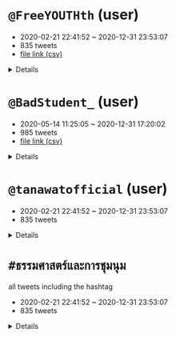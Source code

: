 # `@FreeYOUTHth` (user)

- 2020-02-21 22:41:52 ~ 2020-12-31 23:53:07
- 835 tweets
- [file link (csv)](https://drive.google.com/file/d/1xqAoJJsJNRxnaRRBuMQciWNFDOfT1HYE/view?usp=sharing)

<details>

|hashtag|count|frequent words|oldest|popular|
|:-:|:-:|:-:|:-:|:-:|
|เยาวชนปลดแอก|140|เยาวชน(163) ปลดแอก(149) ประชาชน(51) ประชาธิปไตย(36) คน(30) ชุมนุม(28) น.(28) ประเทศ(24) ม็อบ(23) ไทย(18)|[2020-02-21 22:41:52](https://twitter.com/FreeYOUTHth/status/1230880325355491328)<br>[@freeyouthth](https://twitter.com/freeyouthth)<br><br>“ ประเทศนี้เป็นของใคร ใช่ประชาชนไม่? “ คำถามนี้อาจเป็นหนึ่งคำถามที่อยู่ในใจใครหลายๆคนในตอนนี้ หลังจากกรณี #ยุบพรรคอนาคตใหม่ เราจึงชวนทุกคนมาร่วมหาคำตอบไปพร้อมกัน ในช่วงเวลาที่น่าฉงนนี้ －  #Saveอนาคตใหม่ #ยุบให้ตายก็ไม่เลือกมึง #ripThailand #คณะอนาคตใหม่ #เยาวชนปลดแอก #FreeYOUTH  https://t.co/RAYY4WNVff|[2020-08-27 16:52:45](https://twitter.com/FreeYOUTHth/status/1298921383422857216)<br>[@freeyouthth](https://twitter.com/freeyouthth)<br>62800 retweets<br><br>RT @MatichonTV: ชวน #มารีญา คุยเรื่อง #ประชาธิปไตย #เยาวชนปลดแอก #ผูกโบว์ขาวต้านเผด็จการ และราคาที่ต้องจ่ายในวงการบันเทิง  #วันนี้ดาราcallo…|
|freeyouth|58|เยาวชน(68) ปลดแอก(59) ประชาชน(18) ประเทศ(15) คน(15) ประชาธิปไตย(14) เรียกร้อง(12) นักศึกษา(12) ชุมนุม(11) หยุด(9)|[2020-02-21 22:41:52](https://twitter.com/FreeYOUTHth/status/1230880325355491328)<br>[@freeyouthth](https://twitter.com/freeyouthth)<br><br>“ ประเทศนี้เป็นของใคร ใช่ประชาชนไม่? “ คำถามนี้อาจเป็นหนึ่งคำถามที่อยู่ในใจใครหลายๆคนในตอนนี้ หลังจากกรณี #ยุบพรรคอนาคตใหม่ เราจึงชวนทุกคนมาร่วมหาคำตอบไปพร้อมกัน ในช่วงเวลาที่น่าฉงนนี้ －  #Saveอนาคตใหม่ #ยุบให้ตายก็ไม่เลือกมึง #ripThailand #คณะอนาคตใหม่ #เยาวชนปลดแอก #FreeYOUTH  https://t.co/RAYY4WNVff|[2020-07-19 00:49:40](https://twitter.com/FreeYOUTHth/status/1284545888732368896)<br>[@freeyouthth](https://twitter.com/freeyouthth)<br>32073 retweets<br><br>ด่วน!!! มีความพยายามจะพาเราขึ้นรถตำรวจที่รร.สตรีวิทย์ เราไหวตัวทันจึงรีบวิ่งกลับมายังแมคอนุสาวรีย์ประชาธิปไตย!! . เราขอประณามการกระทำอันเลวร้ายเช่นนี้!! . #เยาวชนปลดแอก #FreeYOUTH #SUT|
|คณะราษฎร|54|ราษฎร(64) คณะ(61) ตุลา(57) ประชาชน(28) ราชประสงค์(26) ปทุม(22) ประชาธิปไตย(22) แยก(19) ม็อบ(18) ชุมนุม(16)|[2020-10-02 17:00:17](https://twitter.com/FreeYOUTHth/status/1311969243445915648)<br>[@freeyouthth](https://twitter.com/freeyouthth)<br><br>เมื่อรัฐสภาไม่ฟังค์ชั่น นี่คือเวลาแห่งท้องถนน 14 ตุลาคมเป็นต้นไป เวลา 14:00 น. พร้อมกันที่อนุสาวรีย์ประชาธิปไตย ไม่ว่าคุณจะเป็นใคร เป็นนักเรียน นิสิต นักศึกษา พนักงานออฟฟิศ แรงงาน เราทุกคนล้วนเป็นราษฎร เราคือ #คณะราษฎร ออกมาร่วมกันยืนยันว่าประเทศไทยดีกว่านี้ได้ － #เยาวชนปลดแอก  https://t.co/85pvlIIIst|[2020-10-15 15:13:26](https://twitter.com/FreeYOUTHth/status/1316653396120596480)<br>[@freeyouthth](https://twitter.com/freeyouthth)<br>52942 retweets<br><br>ด่วน! ตำรวจพยายามดันมวลชนออกจาก skywalk ราชประสงค์! ซึ่งหนึ่งในมวลชนที่ถูกดันเป็นนักเรียนมัธยม! － #15ตุลาไปราชประสงค์ #คณะราษฎร  https://t.co/g7q7uOvAtA|
|ม็อบ8พฤศจิกา|38|ราษฎร(65) สาส์น(43) ม็อบ(40) พฤศจิกา(36) กษัตริย์(22) อนุสาวรีย์(11) โปรด(10) ชุมนุม(10) ขบวน(10) ประชาธิปไตย(10)|[2020-11-05 12:10:44](https://twitter.com/FreeYOUTHth/status/1324217563920945153)<br>[@freeyouthth](https://twitter.com/freeyouthth)<br><br>#ม็อบ8พฤศจิกา นี้! 16.00 ออกมาร่วมกันที่อนุสาวรีย์ประชาธิปไตย เขียนจดหมายของทุกคน เพื่อเตรียมยื่นถึงกษัตริย์ของเรา ออกมาร่วมกันยืนยันว่าประเทศนี้ดีกว่านี้ได้ร่วมกันยืนยันใน 3 ข้อเรียกร้อง 1.ประยุทธ์ออกไป! 2.ร่างรธน.ใหม่จากปชช. 3.ปฏิรูปสถาบันกษัตริย์ที่หมายถึงทำให้ดีขึ้น! — #ราษฎร  https://t.co/0crsHveQK2|[2020-11-08 20:56:06](https://twitter.com/FreeYOUTHth/status/1325436939240157184)<br>[@freeyouthth](https://twitter.com/freeyouthth)<br>45984 retweets<br><br>ราษฎรสาส์น จาก ราษฎรผู้มิมีมลทินมัวหมอง ถึง กษัตริย์วชิราลงกรณ์ — #ม็อบ8พฤศจิกา #ราษฎรสาส์น  https://t.co/wgNFJ9r4ti|
|ม็อบ17พฤศจิกา|37|พฤศจิกา(41) รัฐธรรมนูญ(37) ม็อบ(37) สั่ง(30) เกียกกาย(19) น้ำ(18) ฉีด(17) ราษฎร(16) เวลานี้(14) รัฐสภา(14)|[2020-11-15 14:51:30](https://twitter.com/FreeYOUTHth/status/1327881898425724929)<br>[@freeyouthth](https://twitter.com/freeyouthth)<br><br>ไม่ได้ไปแกรนด์ไลน์ แต่มุ่งหน้าสู่เกียกกาย! . ราษฎรล้อมสภา! 17 พ.ย.นี้! นี่อาจเป็นวันชี้เป็นชี้ตายอนาคตและความเป็นไปได้ในการปฏิรูปสถาบันกษัตริย์ จะมีการโหวตรับหลักการร่างแก้ไขรธน. 7 ร่าง(1 ในนั้นมีร่างปชช.ที่ไม่ปิดกั้นหมวด 1-2 !) พร้อมกัน 15.00 ยาวไปจนกว่าจะลงมติ! — #ม็อบ17พฤศจิกา  https://t.co/77hvAtxr1S|[2020-11-17 14:46:30](https://twitter.com/FreeYOUTHth/status/1328605419468709892)<br>[@freeyouthth](https://twitter.com/freeyouthth)<br>31314 retweets<br><br>ขี้ข้าเผด็จการ! #ม็อบ17พฤศจิกา #กูสั่งให้มึงอยู่ใต้รัฐธรรมนูญ  https://t.co/eUOh7D5BnP|
|18พฤศจิกาไปราษฎร์ประสงค์|30|พฤศจิกา(62) ประสงค์(38) ราษฎร์(32) ม็อบ(30) ราษฎร(24) ประชาชน(16) รัฐธรรมนูญ(16) ฉีด(14) น้ำ(14) ชุมนุม(12)|[2020-11-17 20:58:59](https://twitter.com/FreeYOUTHth/status/1328699155888418817)<br>[@freeyouthth](https://twitter.com/freeyouthth)<br><br>หากไม่รับร่างปชช. จะไม่มีการประนีประนอมอีกต่อไป! กูจะชุมนุมใหญ่ ที่ราษฎรประสงค์ ประสงค์ให้กษัตริย์อยู่ใต้รัฐธรรมนูญ! . นี่คือฟางเส้นสุดท้าย หากไม่รับร่างปชช. มันจะขาดไม่เหลือสิ้น! 18 พ.ย! 16.00 พร้อมกัน! — #กูสั่งให้มึงอยู่ใต้รัฐธรรมนูญ #ม็อบ17พฤศจิกา #18พฤศจิกาไปราษฎร์ประสงค์  https://t.co/RCF58Hj9ik|[2020-11-18 16:36:48](https://twitter.com/FreeYOUTHth/status/1328995564030144512)<br>[@freeyouthth](https://twitter.com/freeyouthth)<br>24088 retweets<br><br>ราษฎรเต็มแยกราษฎร์ประสงค์แล้วตอนนี้! ราษฎรประสงค์ให้กษัตริย์กลับมาอยู่ใต้รัฐธรรมนูญ และการรับร่างแก้ไขรัฐธรรมนูญจากประชาชนเท่านั้น! ที่จะทำให้การปฏิรูปสถาบันเป็นไปได้ผ่านกระบวนการรัฐสภา — #ม็อบ18พฤศจิกา #18พฤศจิกาไปราษฎร์ประสงค์  https://t.co/lf1g7k1Ejt|
|กูสั่งให้มึงอยู่ใต้รัฐธรรมนูญ|30|รัฐธรรมนูญ(36) พฤศจิกา(34) สั่ง(30) ม็อบ(30) น้ำ(17) เกียกกาย(17) ฉีด(16) เวลานี้(14) ประสงค์(12) ราษฎร(11)|[2020-11-17 12:46:14](https://twitter.com/FreeYOUTHth/status/1328575150154014721)<br>[@freeyouthth](https://twitter.com/freeyouthth)<br><br>หรือรัฐเตรียมทำสงครามกับประชาชน? หากเป็นเช่นนั้น รอบนี้เดือดแน่นอน! . โปรดเตรียมน้ำสำหรับล้าง แว่น หมวก ร่มให้พร้อม! แล้วพบกัน 15.00 น. ที่รัฐสภาเกียกกาย รัฐธรรมนูญใหม่จากประชาชนจะต้องเกิดขึ้น — #ม็อบ17พฤศจิกา #กูสั่งให้มึงอยู่ใต้รัฐธรรมนูญ  https://t.co/lWWIWkfVcO|[2020-11-17 14:46:30](https://twitter.com/FreeYOUTHth/status/1328605419468709892)<br>[@freeyouthth](https://twitter.com/freeyouthth)<br>31314 retweets<br><br>ขี้ข้าเผด็จการ! #ม็อบ17พฤศจิกา #กูสั่งให้มึงอยู่ใต้รัฐธรรมนูญ  https://t.co/eUOh7D5BnP|
|25พฤศจิกาไปscb|29|พฤศจิกา(37) ชุมนุม(24) เกาะติด(20) กษัตริย์(16) ชาติ(14) ทรัพย์สิน(12) สำนักงานใหญ่(10) หน้า(10) ประชาชน(10) ม็อบ(10)|[2020-11-24 22:25:13](https://twitter.com/FreeYOUTHth/status/1331257573060829189)<br>[@freeyouthth](https://twitter.com/freeyouthth)<br><br>BREAKING: #ม็อบ25พฤศจิกา เปลี่ยนไปสำนักงานใหญ่ SCB! เพื่อลดการปะทะจากม็อบจัดตั้ง และเพื่อไม่ให้เดินตามเกมของทรราช! พร้อมกัน 15.00 น. ร่วมทวงคืนทรัพย์สินที่ควรเป็นของราษฎร! . *จะมีทีมงานไปดูแลมวลชนที่ไม่ทราบข่าวแล้วไปอนุสาวรีย์ประชาธิปไตย *โปรดช่วยกันกระจายข่าว! — #25พฤศจิกาไปSCB  https://t.co/xic3qIid8Q|[2020-11-24 22:25:13](https://twitter.com/FreeYOUTHth/status/1331257573060829189)<br>[@freeyouthth](https://twitter.com/freeyouthth)<br>29024 retweets<br><br>BREAKING: #ม็อบ25พฤศจิกา เปลี่ยนไปสำนักงานใหญ่ SCB! เพื่อลดการปะทะจากม็อบจัดตั้ง และเพื่อไม่ให้เดินตามเกมของทรราช! พร้อมกัน 15.00 น. ร่วมทวงคืนทรัพย์สินที่ควรเป็นของราษฎร! . *จะมีทีมงานไปดูแลมวลชนที่ไม่ทราบข่าวแล้วไปอนุสาวรีย์ประชาธิปไตย *โปรดช่วยกันกระจายข่าว! — #25พฤศจิกาไปSCB  https://t.co/xic3qIid8Q|
|ม็อบ18พฤศจิกา|28|พฤศจิกา(58) ประสงค์(34) ราษฎร์(28) ม็อบ(28) ราษฎร(28) ประชาชน(16) น้ำ(14) ปอ.(12) โต้กลับ(10) ฉีด(10)|[2020-11-18 13:19:01](https://twitter.com/FreeYOUTHth/status/1328945790178488328)<br>[@freeyouthth](https://twitter.com/freeyouthth)<br><br>#ราษฎร แผนที่การเดินทางมาราษฎรประสงค์ พร้อมกัน 16.00 นี้ . และโปรดนำน้ำมาคนละ 1 ขวดเพื่อสำรอง นำสีน้ำ สีน้ำมันมาโต้กลับ(เลี่ยงสเปรย์เพราะทำให้เกิดไอ) . สายรถเมล์ 140 (ปอ.), 17 (ปอ.), 40 (ปอ.), 504 (ปอ.), 511 (ปอ.) (AC), 77, 79 (ปอ.) (AC) — #ม็อบ18พฤศจิกา #18พฤศจิกาไปราษฎรประสงค์  https://t.co/50w4tAnCVc|[2020-11-18 16:36:48](https://twitter.com/FreeYOUTHth/status/1328995564030144512)<br>[@freeyouthth](https://twitter.com/freeyouthth)<br>24088 retweets<br><br>ราษฎรเต็มแยกราษฎร์ประสงค์แล้วตอนนี้! ราษฎรประสงค์ให้กษัตริย์กลับมาอยู่ใต้รัฐธรรมนูญ และการรับร่างแก้ไขรัฐธรรมนูญจากประชาชนเท่านั้น! ที่จะทำให้การปฏิรูปสถาบันเป็นไปได้ผ่านกระบวนการรัฐสภา — #ม็อบ18พฤศจิกา #18พฤศจิกาไปราษฎร์ประสงค์  https://t.co/lf1g7k1Ejt|
|ราษฎรสาส์น|27|ราษฎร(56) สาส์น(42) ม็อบ(26) พฤศจิกา(26) กษัตริย์(16) ชุมนุม(8) ยื่น(7) ขบวน(7) น้ำ(6) โปรด(6)|[2020-11-08 14:38:04](https://twitter.com/FreeYOUTHth/status/1325341806213656578)<br>[@freeyouthth](https://twitter.com/freeyouthth)<br><br>ย้ำอีกครั้ง! การเคลื่อนขบวนในวันนี้จะให้สัญญาญผ่านรถซาเล้งแดงติดลำโพงตลอดขบวน พร้อมกัน 16.00 นี้! รวมตัวที่อนุสาวรีย์ประชาธิปไตย ร่วมยื่นจดหมายราษฎรสาส์นถึงกษัตริย์ของเราไปด้วยกัน! — #ราษฎรสาส์น #ม็อบ8พฤศจิกา  https://t.co/6wesL2Zddj|[2020-11-08 20:56:06](https://twitter.com/FreeYOUTHth/status/1325436939240157184)<br>[@freeyouthth](https://twitter.com/freeyouthth)<br>45984 retweets<br><br>ราษฎรสาส์น จาก ราษฎรผู้มิมีมลทินมัวหมอง ถึง กษัตริย์วชิราลงกรณ์ — #ม็อบ8พฤศจิกา #ราษฎรสาส์น  https://t.co/wgNFJ9r4ti|
|ม็อบ21ตุลา|26|ตุลา(41) ม็อบ(26) ทำเนียบรัฐบาล(18) อนุสาวรีย์ชัย(16) ขบวน(11) น.(10) ประยุทธ์(8) โปรด(6) ประชาชน(6) เคลื่อน(6)|[2020-10-21 10:19:02](https://twitter.com/FreeYOUTHth/status/1318753635644354566)<br>[@freeyouthth](https://twitter.com/freeyouthth)<br><br>12:00น. นี้โปรดรอฟังพร้อมกัน(ครั้งนี้ไม่มีแกง) ข้อเรียกร้องจากประชาชนไม่ใช่การล้มล้าง แต่กลับเป็นทางออกที่จะทำให้ประเทศไทยกลับมาสู่ระบอบประชาธิปไตยที่กษัตริย์อยู่ภายใต้รัฐธรรมนูญอย่างแท้จริง . ยุคสมัยแห่งการเปลี่ยนแปลงมาถึงแล้ว ไม่ใช่เวลานี้จะเป็นเวลาไหน? － #ม็อบ21ตุลา  https://t.co/qEwoF6QaRu|[2020-10-21 21:34:25](https://twitter.com/FreeYOUTHth/status/1318923600322322432)<br>[@freeyouthth](https://twitter.com/freeyouthth)<br>16862 retweets<br><br>ยื่นหนังสือลาออกให้ประยุทธ์! บริหารล้มเหลว เข้ามาอย่างไม่ถูกต้อง ใช้สถาบันกษัตริย์เป็นเครื่องมือในการรักษาอำนาจ ผบ.ชน.ได้ออกมารับหนังสือเพื่อส่งต่อไปยังประยุทธ์แล้วหลายล้านคนออกมาแล้ว หากไม่มีการลาออกภายใน 3 วัน “ราษฎรจะกลับมา” － #ประยุทธ์ออกไป #21ตุลาไปทำเนียบรัฐบาล #ม็อบ21ตุลา  https://t.co/6YqbXVFFYG|
|15ตุลาไปราชประสงค์|24|ราชประสงค์(30) ตุลา(26) ราษฎร(15) คณะ(14) ประชาชน(10) มวลชน(10) สลาย(10) เวลานี้(7) ชุมนุม(7) น.(6)|[2020-10-15 09:15:35](https://twitter.com/FreeYOUTHth/status/1316563341947539457)<br>[@freeyouthth](https://twitter.com/freeyouthth)<br><br>ไม่ใช่เวลานี้จะเป็นเวลาไหน.. 16:00น. พร้อมกันที่ราชประสงค์ เขาเทหมดหน้าตักแล้ว ไม่ว่าคุณจะเป็นใคร ขอจงมาร่วมกัน! #15ตุลาไปราชประสงค์ － #สลายการชุมนุม #WhatHappenIngThailand #ม็อบ14ตุลา  https://t.co/EDavcRQArM|[2020-10-15 15:13:26](https://twitter.com/FreeYOUTHth/status/1316653396120596480)<br>[@freeyouthth](https://twitter.com/freeyouthth)<br>52942 retweets<br><br>ด่วน! ตำรวจพยายามดันมวลชนออกจาก skywalk ราชประสงค์! ซึ่งหนึ่งในมวลชนที่ถูกดันเป็นนักเรียนมัธยม! － #15ตุลาไปราชประสงค์ #คณะราษฎร  https://t.co/g7q7uOvAtA|
|ม็อบ14ตุลา|23|ตุลา(27) ม็อบ(26) ราษฎร(18) คณะ(16) ประชาชน(15) ประชาธิปไตย(14) ชุมนุม(12) เวลานี้(10) อนุสาวรีย์(9) รัฐ(8)|[2020-10-13 16:24:09](https://twitter.com/FreeYOUTHth/status/1315946418385817601)<br>[@freeyouthth](https://twitter.com/freeyouthth)<br><br>ด่วน!! ตำรวจสลายการชุมนุมของของกลุ่มประชาชนภาคอีสานที่ได้มารวมตัวก่อน #ม็อบ14ตุลา และจับตัวไผ่ ดาวดินรวมทั้งคนอื่นๆไปอีกราวๆ  3-4 คน โดยอ้างเพื่อขบวนเสด็จ!! － #14ตุลา #คณะราษฎร  https://t.co/OGjDvKA42Z|[2020-10-15 09:15:35](https://twitter.com/FreeYOUTHth/status/1316563341947539457)<br>[@freeyouthth](https://twitter.com/freeyouthth)<br>30133 retweets<br><br>ไม่ใช่เวลานี้จะเป็นเวลาไหน.. 16:00น. พร้อมกันที่ราชประสงค์ เขาเทหมดหน้าตักแล้ว ไม่ว่าคุณจะเป็นใคร ขอจงมาร่วมกัน! #15ตุลาไปราชประสงค์ － #สลายการชุมนุม #WhatHappenIngThailand #ม็อบ14ตุลา  https://t.co/EDavcRQArM|
|rt|21|แรงงาน(32) ทีม(18) ข้อ(18) ชนชั้น(14) กดขี่(8) อ่าน(6) คอมมิวนิสต์(5) สร้าง(5) คน(5) ฉันท์(4)|[2020-12-07 20:40:10](https://twitter.com/FreeYOUTHth/status/1335942178183503873)<br>[@freeyouthth](https://twitter.com/freeyouthth)<br><br>ประกาศเปิดตัว RT MOVEMENT - ทีมข้อเดียวมูฟเมนท์ . นี่คือ MOVEMENT ครั้งใหม่ที่จะไม่มีอะไรเหมือนเดิม ปลุกสำนึกทางชนชั้นของเหล่าแรงงานผู้ถูกกดขี่ ไม่ว่าคุณจะเป็นนักเรียน พนักงานออฟฟิศ นอกเครื่องแบบ ชาวนา ข้าราชการ “เราทุกคนล้วนเป็นแรงงานผู้ถูกกดขี่” — #RT #ทีมข้อเดียว  https://t.co/jfCCyVF6bk|[2020-12-07 20:40:10](https://twitter.com/FreeYOUTHth/status/1335942178183503873)<br>[@freeyouthth](https://twitter.com/freeyouthth)<br>6387 retweets<br><br>ประกาศเปิดตัว RT MOVEMENT - ทีมข้อเดียวมูฟเมนท์ . นี่คือ MOVEMENT ครั้งใหม่ที่จะไม่มีอะไรเหมือนเดิม ปลุกสำนึกทางชนชั้นของเหล่าแรงงานผู้ถูกกดขี่ ไม่ว่าคุณจะเป็นนักเรียน พนักงานออฟฟิศ นอกเครื่องแบบ ชาวนา ข้าราชการ “เราทุกคนล้วนเป็นแรงงานผู้ถูกกดขี่” — #RT #ทีมข้อเดียว  https://t.co/jfCCyVF6bk|
|ม็อบ17ตุลา|21|ม็อบ(34) ตุลา(30) น.(19) แยก(18) ห้า(12) ลาดพร้าว(12) แกนนำ(10) วงเวียน(10) ชุมนุม(6) เวลานี้(6)|[2020-10-17 11:56:41](https://twitter.com/FreeYOUTHth/status/1317328657971433472)<br>[@freeyouthth](https://twitter.com/freeyouthth)<br><br>ประกาศ ภายในเวลา 15:00 น. ขอให้ทุกคนเตรียมตัวประจำการได้ที่สถานีรถไฟฟ้าทุกแห่ง #ม็อบ17ตุลา  https://t.co/Ln3QND4AKg|[2020-10-17 17:32:48](https://twitter.com/FreeYOUTHth/status/1317413244940611584)<br>[@freeyouthth](https://twitter.com/freeyouthth)<br>90414 retweets<br><br>RT @jaabthot: ประมาณด้วยสายตา คนเยอะกว่าแยกปทุมวัน วานนี้ โดยไม่มีเครื่องเสียง ไม่มีแกนนำ #ม็อบ17ตุลา #ห้าแยกลาดพร้าว  https://t.co/xh47an5M…|
|เกาะติดชุมนุม63|20|ชุมนุม(24) พฤศจิกา(22) เกาะติด(20) หน้า(10) สำนักงานใหญ่(8) กษัตริย์(8) รัฐ(8) ราษฎร(6) ทรัพย์สิน(6) ชาติ(6)|[2020-11-25 11:24:55](https://twitter.com/FreeYOUTHth/status/1331453792211046403)<br>[@freeyouthth](https://twitter.com/freeyouthth)<br><br>ประชาชนได้อะไรจากสิ่งนี้? ได้ #รถติด ได้คุณภาพชีวิตที่ดี? ประชาชนไม่ได้อะไรเลยนอกจากรัฐที่ใช้ภาษีประชาชนไปปกป้องเผด็จการทรราช ได้รัฐที่ Shutdown ใจกลางกรุงเทพด้วยตัวของรัฐเอง — #25พฤศจิกาไปSCB #ม็อบ25พฤศจิกา #เกาะติดชุมนุม63  https://t.co/LelzTPDnEN|[2020-11-25 11:24:55](https://twitter.com/FreeYOUTHth/status/1331453792211046403)<br>[@freeyouthth](https://twitter.com/freeyouthth)<br>19669 retweets<br><br>ประชาชนได้อะไรจากสิ่งนี้? ได้ #รถติด ได้คุณภาพชีวิตที่ดี? ประชาชนไม่ได้อะไรเลยนอกจากรัฐที่ใช้ภาษีประชาชนไปปกป้องเผด็จการทรราช ได้รัฐที่ Shutdown ใจกลางกรุงเทพด้วยตัวของรัฐเอง — #25พฤศจิกาไปSCB #ม็อบ25พฤศจิกา #เกาะติดชุมนุม63  https://t.co/LelzTPDnEN|
|ม็อบ26ตุลา|19|ตุลา(35) สถานทูต(30) ม็อบ(21) เยอรมัน(18) เยอรมนี(15) เดินขบวน(11) สามย่าน(10) ในหลวง(7) ยื่น(6) กษัตริย์(6)|[2020-10-24 21:51:10](https://twitter.com/FreeYOUTHth/status/1320014980801040384)<br>[@freeyouthth](https://twitter.com/freeyouthth)<br><br>#กล้ามากเก่งมากขอบใจ เมื่อคุยกับหมาไม่รู้เรื่อง เราจะไปคุยกับ “เจ้าของหมา” . เก่งมาก ที่ไม่ยอมกลับมาสู่ครรลองของปชต. เมื่อเขาเปิดหน้าสู้ ก็ไม่มีอะไรจะเสีย นอกจากโซ่ตรวน . 26 ตุลาคมนี้ 17:00 น.นี้! เดินขบวนจากสามย่านไปสถานทูต! รายละเอียดเพิ่มเติมโปรดติดตาม ขอบใจมาก － #ม็อบ26ตุลา  https://t.co/8ujekgVHEP|[2020-10-26 20:23:13](https://twitter.com/FreeYOUTHth/status/1320717619981406210)<br>[@freeyouthth](https://twitter.com/freeyouthth)<br>19983 retweets<br><br>กล้ามาก กล้ามาก เก่งมาก ขอบใจ “ราษฎรทุกคน” ขณะนี้จบการอ่านแถลงการณ์แล้ว เราได้ส่งตัวแทนเพื่อเข้าไปยังสถานทูตและทำการยื่นหนังสืออย่างเป็นทางการ โปรดรอฟังความคืบหน้าถัดไปหลังจากการเข้ายื่นหนังสือเสร็จสิ้น － #ม็อบ26ตุลา #26ตุลาไปสถานทูตเยอรมัน  https://t.co/Z46SVdUH4t|
|ทีมข้อเดียว|18|แรงงาน(32) ทีม(18) ข้อ(18) ชนชั้น(14) กดขี่(8) อ่าน(4) บอ(4) เท่าเทียม(4) พวกเรา(4) สร้าง(4)|[2020-12-07 20:40:10](https://twitter.com/FreeYOUTHth/status/1335942178183503873)<br>[@freeyouthth](https://twitter.com/freeyouthth)<br><br>ประกาศเปิดตัว RT MOVEMENT - ทีมข้อเดียวมูฟเมนท์ . นี่คือ MOVEMENT ครั้งใหม่ที่จะไม่มีอะไรเหมือนเดิม ปลุกสำนึกทางชนชั้นของเหล่าแรงงานผู้ถูกกดขี่ ไม่ว่าคุณจะเป็นนักเรียน พนักงานออฟฟิศ นอกเครื่องแบบ ชาวนา ข้าราชการ “เราทุกคนล้วนเป็นแรงงานผู้ถูกกดขี่” — #RT #ทีมข้อเดียว  https://t.co/jfCCyVF6bk|[2020-12-07 20:40:10](https://twitter.com/FreeYOUTHth/status/1335942178183503873)<br>[@freeyouthth](https://twitter.com/freeyouthth)<br>6387 retweets<br><br>ประกาศเปิดตัว RT MOVEMENT - ทีมข้อเดียวมูฟเมนท์ . นี่คือ MOVEMENT ครั้งใหม่ที่จะไม่มีอะไรเหมือนเดิม ปลุกสำนึกทางชนชั้นของเหล่าแรงงานผู้ถูกกดขี่ ไม่ว่าคุณจะเป็นนักเรียน พนักงานออฟฟิศ นอกเครื่องแบบ ชาวนา ข้าราชการ “เราทุกคนล้วนเป็นแรงงานผู้ถูกกดขี่” — #RT #ทีมข้อเดียว  https://t.co/jfCCyVF6bk|
|ม็อบ19ตุลา|18|ตุลา(27) ม็อบ(22) รัฐ(8) ข้อเรียกร้อง(7) แยก(6) เกษตร(6) ชุมนุม(5) ประชาชน(5) สื่อ(5) ปล่อยตัว(3)|[2020-10-19 11:09:03](https://twitter.com/FreeYOUTHth/status/1318041446859952129)<br>[@freeyouthth](https://twitter.com/freeyouthth)<br><br>เราขอประณามการคุกคามสื่อทุกรูปแบบทั้งสั่งปิด ทั้งการจับกุมนักข่าว การปิดกั้นสื่อเป็นการกระทำของเผด็จการ มิใช่ประชาธิปไตยอย่างที่เขาหลอกลวง! #เยาวชนปลดแอก อาจก็เป็นหนึ่งในนั้นจึงขอฝากให้ทุกท่าน เข้าไปกดไลค์เพจสำรองได้ที่!  https://t.co/kNu9g94bjW － #saveสื่อเสรี #ม็อบ19ตุลา  https://t.co/c6LcvmNlzL|[2020-10-19 18:17:50](https://twitter.com/FreeYOUTHth/status/1318149353261862913)<br>[@freeyouthth](https://twitter.com/freeyouthth)<br>21960 retweets<br><br>#19ตุลาไปแยกเกษตร แน่นแยกเกษตรแล้วตอนนี้! ใครอยู่ใกล้หรือกำลังเดินทางมาร่วมสมทบได้เลยเวลานี้! จงรับข้อเรียกร้องหรือสูญสลาย?!  － #19ตุลาไปม็อบ #ม็อบ19ตุลา #MilkTeaAliance  https://t.co/0o8Toex389|
|ราษฎร|16|ราษฎร(30) พฤศจิกา(21) ประสงค์(12) ปอ.(12) ม็อบ(11) รัฐ(10) น้ำ(10) ราษฎร์(8) เตรียม(7) รูปแบบ(6)|[2020-11-05 10:30:17](https://twitter.com/FreeYOUTHth/status/1324192286138314754)<br>[@freeyouthth](https://twitter.com/freeyouthth)<br><br>เจ้าเซื่อเรื่องสุกรีบ่? 12.00 นี้! รู้พร้อมกัน — #ราษฎร  https://t.co/aG8VNi47JI|[2020-11-18 19:20:08](https://twitter.com/FreeYOUTHth/status/1329036667563499521)<br>[@freeyouthth](https://twitter.com/freeyouthth)<br>18074 retweets<br><br>ราษฎรเตรียมรถน้ำและปืนฉีดน้ำเพื่อทำการโต้กลับรัฐที่ฉีดน้ำสลายการชุมนุมนับครั้งไม่ถ้วน! และเพื่อประกาศว่าประชาชนจะไม่ยอมทนอีกต่อไป — #ราษฎร #ม็อบ18พฤศจิกา #18พฤศจิกาไปราษฎร์ประสงค์  https://t.co/B5nExpPEd6|

</details>

# `@BadStudent_` (user)

- 2020-05-14 11:25:05 ~ 2020-12-31 17:20:02
- 985 tweets
- [file link (csv)](https://drive.google.com/file/d/1k66ITCeZ8jKmP1QocRwLdi7ILbYJrAa3/view?usp=sharing)

<details>

|hashtag|count|frequent words|oldest|popular|
|:-:|:-:|:-:|:-:|:-:|
|นักเรียนเลว|324|นักเรียน(679) เลว(365) โรงเรียน(280) ครู(136) กระทรวง(63) ม็อบ(53) ทรงผม(50) หนู(47) กระทรวงศึกษาธิการ(43) ผม(42)|[2020-05-29 14:42:50](https://twitter.com/BadStudent_/status/1266273781590319105)<br>[@badstudent_](https://twitter.com/badstudent_)<br><br>ว่าด้วยงานศิลปหัตกรรม  16 พ.ค. (ไม่จัด) ประกาศในที่ประชุมยกเลิกการจัดกิจกรรมงานแข่งขันทั้งหมด  25 พ.ค. (จัด) สพฐ.ประชุมวางแผนจะจัดงานศิปหัตถรรม  28 พ.ค. (ไม่จัด) ศธ.ประกาศเลื่อนจัดงานศิลปหัตถรรม ——— #นักเรียนเลว|[2020-07-03 11:43:31](https://twitter.com/BadStudent_/status/1278912230843510784)<br>[@badstudent_](https://twitter.com/badstudent_)<br>62952 retweets<br><br>Breaking : ด่วนที่สุด!!! ปลัดศธ.ยืนยันแล้ว ทุกโรงเรียนต้องออกกฎทรงผมใหม่ตามระเบียบกระทรวงฯ ปี 63 ห้ามใช้กฎเดิม ย้ำ ห้ามใช้กฎเดิม!! โดยกระทรวงฯ จะส่งหนังสือถึงทุกโรงเรียนเพื่อยืนยันให้ปฏิบัติตามนี้อีกครั้ง —— #นักเรียนเลว #เลิกบังคับหรือจับตัด  https://t.co/2uyN3ywrK2|
|1ธันวาบอกลาเครื่องแบบ|49|ธันวา(54) เครื่องแบบ(52) นักเรียน(50) บอกลา(48) แต่ง(45) โรงเรียน(29) เวท(26) เลว(26) เรื่อง(20) ใส่(16)|[2020-11-27 12:32:17](https://twitter.com/BadStudent_/status/1332195518710046721)<br>[@badstudent_](https://twitter.com/badstudent_)<br><br>ในที่สุดเราก็มีที่หยัดยืน สลัดทิ้งเครื่องแบบขมขื่นที่ล้าหลัง มาร่วมแต่งไปรเวทอย่างเสรีมีพลัง จุดไฟหวังสร้างโลกใหม่ให้โสภี  นักเรียนทั้งหลาย 1 ธันวานี้ จงโยนเครื่องแบบทิ้งไป และแต่งกายอย่างที่ตนเองพอใจมาโรงเรียน —— #1ธันวาบอกลาเครื่องแบบ  #จะแต่งอะไรมันก็เรื่องของกู #นักเรียนเลว  https://t.co/I6040LaVb1|[2020-12-01 07:28:37](https://twitter.com/BadStudent_/status/1333568652373680128)<br>[@badstudent_](https://twitter.com/badstudent_)<br>35037 retweets<br><br>RT @lakejkL: เอาแล้วๆๆๆ #1ธันวาแต่งไปรเวท  #1ธันวาบอกลาเครื่องแบบ  #เกียมอุดม  https://t.co/YWT5sgTA6V|
|หนูรู้หนูมันเลว|37|หนู(76) เลว(60) นักเรียน(44) รู้(37) หน้า(11) ชุมนุม(10) กระทรวงศึกษาธิการ(10) โรงเรียน(10) กันยายน(9) พบกัน(8)|[2020-08-25 16:09:35](https://twitter.com/BadStudent_/status/1298185747460009984)<br>[@badstudent_](https://twitter.com/badstudent_)<br><br>พบกับการชุมนุมครั้งใหญ่ของนักเรียน  5 กันยา มาแบบเบิ้ม ๆ  —— #หนูรู้หนูมันเลว #ใครๆก็เป็นรัฐมนตรีได้ #นักเรียนเลว  https://t.co/qTOxv7zk5K|[2020-08-31 17:51:41](https://twitter.com/BadStudent_/status/1300385766837682176)<br>[@badstudent_](https://twitter.com/badstudent_)<br>40181 retweets<br><br>ยืนยันแล้ว! รัฐมนตรีกระทรวงศึกษาธิการจะขึ้นดีเบทกับนักเรียนในงานชุมนุมครั้งใหญ่ของนักเรียน เสาร์ที่ 5 กันยายน 2563 เวลาบ่าย 3 โมง —— #หนูรู้หนูมันเลว  #นักเรียนเลว|
|เรียนออนไลน์|34|เรียน(52) ออนไลน์(40) โรงเรียน(21) ครู(16) อุปกรณ์(10) ม.(10) สพฐ.(9) ทำ(8) คะแนน(7) เด็ก(7)|[2020-05-16 08:44:37](https://twitter.com/BadStudent_/status/1261472590062776322)<br>[@badstudent_](https://twitter.com/badstudent_)<br><br>"พื้นที่ไม่มีไฟฟ้าอาจไม่มีทีวี เราต้องคิดว่าหากอยู่ไกลถึงขนาดนั้น ไวรัสคงไปไม่ถึง โอกาสจัดการเรียนการสอนที่โรงเรียนก็น่าจะมี"  ณัฏฐพล ทีปสุวรรณ รัฐมนตรีว่าการกระทรวงศึกษาธิการ ________  อย่าหาพูด!  #เรียนออนไลน์ #โควิด19  https://t.co/25Ab8lUOcS|[2020-05-17 09:28:01](https://twitter.com/BadStudent_/status/1261845899371614208)<br>[@badstudent_](https://twitter.com/badstudent_)<br>44175 retweets<br><br>พูดได้มั้ยพี่จี้....  #เรียนออนไลน์ #โควิด19  https://t.co/pASHy3Pl2b|
|บ๊ายบายไดโนเสาร์|26|ไดโนเสาร์(34) นักเรียน(29) บ๊ายบาย(28) ม็อบ(25) เลว(22) พฤศจิกา(22) เรื่อง(6) แจ้ง(6) ชุมนุม(6) ราชประสงค์(6)|[2020-11-19 12:03:33](https://twitter.com/BadStudent_/status/1329289186566828038)<br>[@badstudent_](https://twitter.com/badstudent_)<br><br>เมื่อสภารับบทไดโนเสาร์ ไม่รับ ไม่รู้ ไม่เปลี่ยนแปลง พวกเราจะเป็นอุกกาบาต พุ่งชนความล้าหลังของผู้ใหญ่ในบ้านเมือง  ถ้าเรียกร้องเรื่องการศึกษาแล้วไดโนเสาร์ไม่รับฟัง วันเสาร์นี้ นักเรียนจะพูดทุกเรื่อง ทุกเรื่องที่ไดโนเสาร์ไม่อยากฟัง ! —— #นักเรียนเลว  #ม็อบ21พฤศจิกา #บ๊ายบายไดโนเสาร์  https://t.co/glibI6pTm2|[2020-11-21 13:11:42](https://twitter.com/BadStudent_/status/1330031111360172032)<br>[@badstudent_](https://twitter.com/badstudent_)<br>11811 retweets<br><br>เร็ว !  #นักเรียนเลว  #ม็อบ21พฤศจิกา  #บ๊ายบายไดโนเสาร์  https://t.co/iei3h1T5Gz|
|ม็อบ21พฤศจิกา|24|ไดโนเสาร์(28) ม็อบ(25) พฤศจิกา(25) บ๊ายบาย(23) นักเรียน(21) เลว(19) ราชประสงค์(5) หนู(5) อุกกาบาต(4) แยก(4)|[2020-11-18 15:34:03](https://twitter.com/BadStudent_/status/1328979773872173056)<br>[@badstudent_](https://twitter.com/badstudent_)<br><br>เสาร์นี้มึงเจอกูอีณัฏฐพล  #ม็อบ21พฤศจิกา|[2020-11-21 13:11:42](https://twitter.com/BadStudent_/status/1330031111360172032)<br>[@badstudent_](https://twitter.com/badstudent_)<br>11811 retweets<br><br>เร็ว !  #นักเรียนเลว  #ม็อบ21พฤศจิกา  #บ๊ายบายไดโนเสาร์  https://t.co/iei3h1T5Gz|
|เราไม่ใช่ตัวประหลาด|21|ตัว(23) ประหลาด(23) นักเรียน(13) ขบวน(12) นะคะ(7) เลว(6) กระทรวงศึกษาธิการ(6) โมง(6) น้า(5) ตรงข้าม(5)|[2020-07-28 13:08:12](https://twitter.com/BadStudent_/status/1287993239719383040)<br>[@badstudent_](https://twitter.com/badstudent_)<br><br>ครั้งแรกในไทย!! กับ 🏳️‍🌈 Pride นักเรียน ที่จะเดินขบวนไปยื่นหนังสือให้กระทรวงศึกษาธิการขจัดความไม่เท่าเทียมทางเพศ  และขอเชิญชวนทุก ๆ คน ทุกเพศ ทุกวัย มาร่วมเดินขบวนไปพร้อมกับเรา✌🏻🏳️‍🌈  พรุ่งนี้!!! ตั้งขบวนตรงข้ามนิทรรศน์รัตนโกสินทร์ ปล่อยขบวน 10 โมงตรง  #เราไม่ใช่ตัวประหลาด  https://t.co/PaMQQAlRFP|[2020-07-29 16:26:48](https://twitter.com/BadStudent_/status/1288405605498023939)<br>[@badstudent_](https://twitter.com/badstudent_)<br>38561 retweets<br><br>RT @k2503s: หนังสือเรียนที่สอนแบบผิดๆแบ่งแยกเพศของเด็กทั้งที่เค้ายังไม่มีโอกาสได้เลือกเอง  #เราไม่ใช่ตัวประหลาด  https://t.co/q9AkbEbEKh|
|จะแต่งอะไรมันก็เรื่องของกู|20|แต่ง(37) นักเรียน(30) เครื่องแบบ(23) ธันวา(21) เรื่อง(20) บอกลา(19) เลว(19) เวท(17) โรงเรียน(16) ใส่(12)|[2020-11-27 12:32:17](https://twitter.com/BadStudent_/status/1332195518710046721)<br>[@badstudent_](https://twitter.com/badstudent_)<br><br>ในที่สุดเราก็มีที่หยัดยืน สลัดทิ้งเครื่องแบบขมขื่นที่ล้าหลัง มาร่วมแต่งไปรเวทอย่างเสรีมีพลัง จุดไฟหวังสร้างโลกใหม่ให้โสภี  นักเรียนทั้งหลาย 1 ธันวานี้ จงโยนเครื่องแบบทิ้งไป และแต่งกายอย่างที่ตนเองพอใจมาโรงเรียน —— #1ธันวาบอกลาเครื่องแบบ  #จะแต่งอะไรมันก็เรื่องของกู #นักเรียนเลว  https://t.co/I6040LaVb1|[2020-11-27 12:32:17](https://twitter.com/BadStudent_/status/1332195518710046721)<br>[@badstudent_](https://twitter.com/badstudent_)<br>12644 retweets<br><br>ในที่สุดเราก็มีที่หยัดยืน สลัดทิ้งเครื่องแบบขมขื่นที่ล้าหลัง มาร่วมแต่งไปรเวทอย่างเสรีมีพลัง จุดไฟหวังสร้างโลกใหม่ให้โสภี  นักเรียนทั้งหลาย 1 ธันวานี้ จงโยนเครื่องแบบทิ้งไป และแต่งกายอย่างที่ตนเองพอใจมาโรงเรียน —— #1ธันวาบอกลาเครื่องแบบ  #จะแต่งอะไรมันก็เรื่องของกู #นักเรียนเลว  https://t.co/I6040LaVb1|
|เลิกเรียนไปกระทรวง|16|นักเรียน(26) กระทรวง(24) เลิกเรียน(17) เลว(12) โรงเรียน(8) เย็น(7) ไล่(6) โมง(6) ธันวา(5) ขาว(5)|[2020-08-17 22:41:25](https://twitter.com/BadStudent_/status/1295385250533580805)<br>[@badstudent_](https://twitter.com/badstudent_)<br><br>ทุกคนพร้อมไล่ผู้ใหญ่ในกระทรวงศึกษาธิการมั้ย  พบกัน เร็ว ๆ นี้ —— #เลิกเรียนไปกระทรวง|[2020-08-19 19:08:37](https://twitter.com/BadStudent_/status/1296056472812445698)<br>[@badstudent_](https://twitter.com/badstudent_)<br>27552 retweets<br><br>ขอบคุณทุกคนที่มาร่วมการชุมนุมในวันนี้นะคะ หากมีข้อผิดพลาดประการใดต้องขออภัยมา ณ ที่นี้ด้วย  หากโรงเรียนยังไม่หยุดคุกคามนักเรียน เราอาจได้กลับมาเจอกันอีกแน่นอน —— #เลิกเรียนไปกระทรวง #นักเรียนเลว  https://t.co/5AUFg0RQc4|
|ขับรถแห่ไปกูจะไปไล่อีณัฏฐพล|13|แห่(16) ไล่(15) ณัฏฐพล(14) อี(13) ขับรถ(12) นักเรียน(5) รถ(4) โรงเรียน(4) เลว(3) สถานี(3)|[2020-09-28 18:42:55](https://twitter.com/BadStudent_/status/1310545522084573185)<br>[@badstudent_](https://twitter.com/badstudent_)<br><br>2.10.2563 —— #ขับรถแห่ไปกูจะไปไล่อีณัฏฐพล|[2020-10-02 19:25:05](https://twitter.com/BadStudent_/status/1312005682351075330)<br>[@badstudent_](https://twitter.com/badstudent_)<br>19353 retweets<br><br>ก่อนจากเราขอฝากข้อความสั้น ๆ ถึงท่านรมว.นะคะ  #ขับรถแห่ไปกูจะไปไล่อีณัฏฐพล  https://t.co/IPguC4s7v1|
|นักเรียนไทยไม่ไหวแล้วโว้ย|12|นักเรียน(23) ไทย(14) ไหว(12) โว้ย(12) กระทรวง(9) หน้า(7) นะคะ(5) การศึกษา(4) กระทรวงศึกษาธิการ(4) ลา(4)|[2020-07-30 16:41:23](https://twitter.com/BadStudent_/status/1288771661865447425)<br>[@badstudent_](https://twitter.com/badstudent_)<br><br>#นักเรียนไทยไม่ไหวแล้วโว้ย ม็อบของนักเรียน! โดยนักเรียน! เพื่อนักเรียน!  เย็นพรุ่งนี้ 4 โมงครึ่ง ที่หน้ากระทรวงศึกษาธิการ เราจะทวงคืนสิทธิของพวกเรากลับคืนมา ด้วยจุดยืน 3 ข้อ  • คุณครูต้องไม่ทารุณ • กฎระเบียบต้องไม่ละเมิดสิทธิ • นักเรียนคิดเห็นได้อย่างเสรีภาพ —— #นักเรียนเลว  https://t.co/wIUhnpydhP|[2020-07-30 16:41:23](https://twitter.com/BadStudent_/status/1288771661865447425)<br>[@badstudent_](https://twitter.com/badstudent_)<br>11212 retweets<br><br>#นักเรียนไทยไม่ไหวแล้วโว้ย ม็อบของนักเรียน! โดยนักเรียน! เพื่อนักเรียน!  เย็นพรุ่งนี้ 4 โมงครึ่ง ที่หน้ากระทรวงศึกษาธิการ เราจะทวงคืนสิทธิของพวกเรากลับคืนมา ด้วยจุดยืน 3 ข้อ  • คุณครูต้องไม่ทารุณ • กฎระเบียบต้องไม่ละเมิดสิทธิ • นักเรียนคิดเห็นได้อย่างเสรีภาพ —— #นักเรียนเลว  https://t.co/wIUhnpydhP|
|ก็ผมหนูปะคะ|12|โรงเรียน(23) นะคะ(11) แจ้ง(10) ผม(10) หนู(10) ปะ(10) เข้ามา(9) นักเรียน(9) รายชื่อ(8) กฎ(8)|[2020-06-09 00:13:02](https://twitter.com/BadStudent_/status/1270041157251170304)<br>[@badstudent_](https://twitter.com/badstudent_)<br><br>กฎทรงผมที่ออกมาใหม่ล่าสุดปี 63 เขียนไว้ชัดเจนว่าโรงเรียนต้องให้นักเรียนมีส่วนร่วมในการออกกฎเฉพาะของแต่ละโรงเรียน นั่นหมายถึงนักเรียนมีสิทธิกำหนดความเหมาะสมในนิยามของตัวเอง และโรงเรียนต้องรับฟัง นี่มันปี 2020 แล้วคุณ เลิกจุ้นจ้านกับหัวชาวบ้านได้แล้ว —— #ก็ผมหนูปะคะ #นักเรียนเลว  https://t.co/E3t3kMHK1n|[2020-06-09 00:48:13](https://twitter.com/BadStudent_/status/1270050008641925120)<br>[@badstudent_](https://twitter.com/badstudent_)<br>3802 retweets<br><br>แจ้งเลยค่ะ!!!!!!  เราจะรวบรวมรายชื่อโรงเรียนที่ทุกคนแจ้งไปยื่นให้กรรมาธิการสภาผู้แทน และปลัดกระทรวงศึกษา ถ้าเขาไม่ทำตามกฎหมาย เราก็ต้องใช้วิธีการทางกฎหมายโต้กลับค่ะ  DM หรือ reply ได้หมดเลยนะคะ ขอแค่ชื่อโรงเรียนและกฎทรงผมของโรงเรียนทั้งชายและหญิงค่ะ   #ก็ผมหนูปะคะ #นักเรียนเลว  https://t.co/207gFfoIMe|
|เลิกบังคับหรือจับตัด|9|นักเรียน(16) เลว(10) เลิก(9) บังคับ(9) ตัด(9) โรงเรียน(6) ตัดผม(5) กฎ(5) ทรงผม(5) พลอย(4)|[2020-06-27 17:46:48](https://twitter.com/BadStudent_/status/1276829328450318337)<br>[@badstudent_](https://twitter.com/badstudent_)<br><br>ด่วน!!! มีนักเรียนนั่งพร้อมป้ายข้อความ “นักเรียนไว้ผมยาวผิดระเบียบ เชิญลงโทษ” โดยมีกรรไกรวางไว้ให้ตัดผม บริเวณสยามสแควร์ —— #นักเรียนเลว #เลิกบังคับหรือจับตัด  https://t.co/YjFQ9n4Gos|[2020-07-03 11:43:31](https://twitter.com/BadStudent_/status/1278912230843510784)<br>[@badstudent_](https://twitter.com/badstudent_)<br>62952 retweets<br><br>Breaking : ด่วนที่สุด!!! ปลัดศธ.ยืนยันแล้ว ทุกโรงเรียนต้องออกกฎทรงผมใหม่ตามระเบียบกระทรวงฯ ปี 63 ห้ามใช้กฎเดิม ย้ำ ห้ามใช้กฎเดิม!! โดยกระทรวงฯ จะส่งหนังสือถึงทุกโรงเรียนเพื่อยืนยันให้ปฏิบัติตามนี้อีกครั้ง —— #นักเรียนเลว #เลิกบังคับหรือจับตัด  https://t.co/2uyN3ywrK2|
|ม็อบ14พฤศจิกา|7|นักเรียน(10) ม็อบ(8) เลว(8) พฤศจิกา(7) ประชาธิปไตย(6) แก้(6) กระทรวงศึกษาธิการ(5) เลื่อน(5) อย่า(5) เฟค(5)|[2020-11-13 11:48:47](https://twitter.com/BadStudent_/status/1327111140468350979)<br>[@badstudent_](https://twitter.com/badstudent_)<br><br>ใครไม่แจ้ง กูจะแจ้ง นักเรียนเลวแจ้งชุมนุมแล้วจ้า วันพรุ่งนี้เจอกันหน้ากระทรวงที่เรารัก 13:00 น. แล้วมาเดินขบวนสู่อนุสาวรีย์ประชาธิปไตยไปพร้อม ๆ กัน —— #นักเรียนเลว  #แก้ได้ถ้าแก้รัฐธรรมนูญ  #ม็อบ14พฤศจิกา  https://t.co/hU05Lww8Qa|[2020-11-14 12:07:45](https://twitter.com/BadStudent_/status/1327478301443584000)<br>[@badstudent_](https://twitter.com/badstudent_)<br>7471 retweets<br><br>ไม่เลื่อน วันนี้ยังจัดอยู่ อย่าเชื่อเฟคนิวส์ ไม่เลื่อน วันนี้ยังจัดอยู่ อย่าเชื่อเฟคนิวส์ ไม่เลื่อน วันนี้ยังจัดอยู่ อย่าเชื่อเฟคนิวส์ ไม่เลื่อน วันนี้ยังจัดอยู่ อย่าเชื่อเฟคนิวส์ ไม่เลื่อน วันนี้ยังจัดอยู่ อย่าเชื่อเฟคนิวส์ —— #นักเรียนเลว  #ม็อบ14พฤศจิกา|
|ทุบกะลาตาสว่าง|7|นักเรียน(11) ทุบ(7) กะลา(7) ตาสว่าง(7) โรงเรียน(7) หยุด(7) เรียน(7) จันทร์(5) เลว(4) บอ(4)|[2020-09-24 15:24:53](https://twitter.com/BadStudent_/status/1309046131972866049)<br>[@badstudent_](https://twitter.com/badstudent_)<br><br>Breaking : ด่วน!! โรงเรียนบดินทรเดชาประกาศหยุดเรียนวันพรุ่งนี้ เนื่องจากมีการนัดหมายจัดม็อบของกลุ่มนักเรียนบอดินและเครือข่ายแนวร่วม โดยทางโรงเรียนได้อ้างว่า "เพื่อระงับเหตุหรือเพื่อป้องกันภยันตรายที่อาจจะเกิดขึ้น"  —— #บอดินไม่อินเผด็จการ #ทุบกะลาตาสว่าง  #นักเรียนเลว  https://t.co/bJG6j7dsTV|[2020-09-25 20:15:11](https://twitter.com/BadStudent_/status/1309481577471123456)<br>[@badstudent_](https://twitter.com/badstudent_)<br>10153 retweets<br><br>RT @chizung_26: โอ่ยปากฎกระทรวงเข้ารร.แม่งเลยไม่เปิดนักใช่มั้ย #ทุบกะลาตาสว่าง  #นักเรียนเลว  #บอดินไม่อินเผด็จการ  https://t.co/dSVykR6vlW|
|ถ้าไม่สู้ก็อยู่อย่างทาส|7|สู้(8) ทาส(7) นักเรียน(6) ลา(4) มะลิลา(4) เลว(3) น.(2) นร.(2) ศิลปะ(2) ประชาชน(2)|[2020-08-08 13:48:08](https://twitter.com/BadStudent_/status/1291989556636430336)<br>[@badstudent_](https://twitter.com/badstudent_)<br><br>วันนี้เขามาจับนักศึกษา วันหน้าเขาอาจมาจับนักเรียน มาร่วมรวมพลังให้เขาเห็นว่าเราไม่เคยกลัว ต่อให้เขาจะจับพี่ ๆ นักศึกษาไปหมดทุกคน ก็ยังมีนักเรียนอีกจำนวนมากที่พร้อมลุกขึ้นสู้ต่อไป  หนึ่งคนล้ม ร้อยคนจะยืนขึ้น!!! วันนี้ 4 โมงเย็น ที่ Sky walk ปทุมวัน —— #ถ้าไม่สู้ก็อยู่อย่างทาส  https://t.co/6ccrXi2B4e|[2020-08-08 13:48:08](https://twitter.com/BadStudent_/status/1291989556636430336)<br>[@badstudent_](https://twitter.com/badstudent_)<br>9549 retweets<br><br>วันนี้เขามาจับนักศึกษา วันหน้าเขาอาจมาจับนักเรียน มาร่วมรวมพลังให้เขาเห็นว่าเราไม่เคยกลัว ต่อให้เขาจะจับพี่ ๆ นักศึกษาไปหมดทุกคน ก็ยังมีนักเรียนอีกจำนวนมากที่พร้อมลุกขึ้นสู้ต่อไป  หนึ่งคนล้ม ร้อยคนจะยืนขึ้น!!! วันนี้ 4 โมงเย็น ที่ Sky walk ปทุมวัน —— #ถ้าไม่สู้ก็อยู่อย่างทาส  https://t.co/6ccrXi2B4e|
|bwsfact|7|กฎ(12) นักเรียน(10) แหก(8) โรงเรียน(8) ผม(5) เด็ก(5) ติด(4) หัว(4) แปล(4) ตัว(4)|[2020-06-05 00:09:23](https://twitter.com/BadStudent_/status/1268590684195315713)<br>[@badstudent_](https://twitter.com/badstudent_)<br><br>#BWSfact ระอุอีกครั้ง หลังเวลาผ่านไปแต่ปัญหาต่าง ๆ ยังคงเหมือนเดิม  เดือนพ.ย. ปีที่แล้ว แฮชแท็กนี้เคยติดเทรนด์ทวิตเตอร์อย่างร้อนแรงด้วยประเด็นการกล้อนผมนักเรียน และครูบ้าอำนาจ แต่พอเรื่องเงียบอำนาจมืดก็เข้าปกคลุมเหมือนเดิม ทำให้นักเรียนต้องลุกฮืออีกครั้งเพื่อทวงคืนสิทธิของตัวเอง  https://t.co/iH5y3UK0MY|[2020-06-05 00:09:23](https://twitter.com/BadStudent_/status/1268590684195315713)<br>[@badstudent_](https://twitter.com/badstudent_)<br>434 retweets<br><br>#BWSfact ระอุอีกครั้ง หลังเวลาผ่านไปแต่ปัญหาต่าง ๆ ยังคงเหมือนเดิม  เดือนพ.ย. ปีที่แล้ว แฮชแท็กนี้เคยติดเทรนด์ทวิตเตอร์อย่างร้อนแรงด้วยประเด็นการกล้อนผมนักเรียน และครูบ้าอำนาจ แต่พอเรื่องเงียบอำนาจมืดก็เข้าปกคลุมเหมือนเดิม ทำให้นักเรียนต้องลุกฮืออีกครั้งเพื่อทวงคืนสิทธิของตัวเอง  https://t.co/iH5y3UK0MY|
|badstudent|6|นักเรียน(6) ทรงผม(4) คน(4) โรงเรียน(3) หอ(2) วัง(2) ฉบับ(2) สอบ(2) ม.(2) ไทย(2)|[2020-05-29 14:33:14](https://twitter.com/BadStudent_/status/1266271367009169408)<br>[@badstudent_](https://twitter.com/badstudent_)<br><br>News : คุณหญิงโคดดิ้ง รมช.ศึกษาธิการ ตั้งปลื้ม vrzo เป็นที่ปรึกษาในโครงการ “จัดการน้ำเพื่อชุมชนโดยคุณหญิงกัลยาฯ ตามแนวพระราชดำริ” โดยให้ดูแลในส่วนการผลิตสื่อประชาสัมพันธ์ให้กับเยาวชนตลอด 3 เดือนในช่วงหน้าฝนนี้ ———— #BADstudent  https://t.co/RjylfXdHP4|[2020-06-04 14:56:49](https://twitter.com/BadStudent_/status/1268451629730127872)<br>[@badstudent_](https://twitter.com/badstudent_)<br>32 retweets<br><br>Update : เด็กวัย 13 ถูกเพื่อนและรุ่นพี่ในโรงเรียนบูลลี่หน้าตา รูปร่าง การกระทำ เพียงเพราะเธอมีความมั่นใจเกินไปจนทำให้เป็นที่หมั่นไส้ของใครหลาย ๆ คน จนศิษย์เก่าต้องเอามาแฉ โดยทุกครั้งที่มี cyber bully จนเรื่องแดง ครูจะจัดการกับคนปล่อยข่าวมากกว่าจัดการกับคนก่อเรื่อง —— #BADstudent  https://t.co/kb9KX8dHT5|
|hwfact|5|นักเรียน(8) ชุมนุม(5) หอ(3) วัง(3) ที่จะ(3) คุกคาม(2) เสรีภาพ(2) ยกเลิก(2) เข้าร่วม(2) ท่าน(1)|[2020-08-04 12:34:14](https://twitter.com/BadStudent_/status/1290521406250221568)<br>[@badstudent_](https://twitter.com/badstudent_)<br><br>Breaking : หอวังกลัวกระดาษเปล่า นักเรียนนัดรวมตัวชุมนุมไล่เผด็จการ ถูกผู้ปกครองเตือน ใครไปจะถูกไ่ล่ออกอย่างเดียว อ้างเป็นการก้าวล่วงพระมหากษัตริย์ ด้านนักเรียนยังยืนยันที่จะชุมนุมต่อไป —— #นักเรียนเลว #hwfact  https://t.co/grXuf6J7Sl|[2020-08-04 12:34:14](https://twitter.com/BadStudent_/status/1290521406250221568)<br>[@badstudent_](https://twitter.com/badstudent_)<br>3646 retweets<br><br>Breaking : หอวังกลัวกระดาษเปล่า นักเรียนนัดรวมตัวชุมนุมไล่เผด็จการ ถูกผู้ปกครองเตือน ใครไปจะถูกไ่ล่ออกอย่างเดียว อ้างเป็นการก้าวล่วงพระมหากษัตริย์ ด้านนักเรียนยังยืนยันที่จะชุมนุมต่อไป —— #นักเรียนเลว #hwfact  https://t.co/grXuf6J7Sl|
|แก้ได้ถ้าแก้รัฐธรรมนูญ|5|แก้(10) นักเรียน(9) ประชาธิปไตย(5) เลว(5) รัฐธรรมนูญ(5) เดินขบวน(4) ม็อบ(4) กระทรวงศึกษาธิการ(3) อนุสาวรีย์(3) พฤศจิกา(3)|[2020-11-10 15:48:10](https://twitter.com/BadStudent_/status/1326084220976988160)<br>[@badstudent_](https://twitter.com/badstudent_)<br><br>เสิร์ฟน้ำจิ้ม เตรียมความพร้อม ก่อนม็อบครั้งใหญ่ของนักเรียน  14 พฤศจิกายน เดินขบวนจากกระทรวงศึกษาธิการไปอนุเสาวรีย์ประชาธิปไตย มาร่วมสร้าขบวนนักเรียนที่ยิ่งใหญ่ที่สุดในประวัติศาสตร์ไปด้วยกัน —— #นักเรียนเลว #แก้ได้ถ้าแก้รัฐธรรมนูญ  https://t.co/u5pkIAqyqF|[2020-11-14 10:53:11](https://twitter.com/BadStudent_/status/1327459536576282624)<br>[@badstudent_](https://twitter.com/badstudent_)<br>6775 retweets<br><br>เดบิ้วมา 1 ปี 4 เดือน 4 วัน ทำอะไรไม่ได้ซักอย่าง สู่ขิตในวันที่ดือ มาร่วมเผาผีอีณัฏฐพลไปด้วยกัน  บ่ายโมงตรงเดินขบวนจากกระทรวงศึกษาธิการไปอนุสาวรีย์ประชาธิปไตย  ปล.เรามีดอกไม้จันทน์แจก  —— #นักเรียนเลว  #ม็อบ14พฤศจิกา  #แก้ได้ถ้าแก้รัฐธรรมนูญ  https://t.co/bQfh5dk2wA|

</details>


# `@tanawatofficial` (user)

- 2020-02-21 22:41:52 ~ 2020-12-31 23:53:07
- 835 tweets


<details>

</details>


# `#ธรรมศาสตร์และการชุมนุม` 
all tweets including the hashtag

- 2020-02-21 22:41:52 ~ 2020-12-31 23:53:07
- 835 tweets


<details>

</details>

